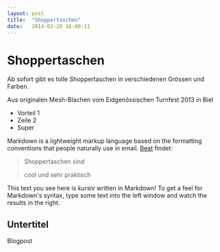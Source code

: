 ```yaml
---
layout: post
title:  "Shoppertaschen"
date:   2014-01-20 16:00:11
---
```


Shoppertaschen
=========
Ab sofort gibt es tolle Shoppertaschen in verschiedenen Grössen und Farben.

Aus originalen Mesh-Blachen vom Eidgenössischen Turnfest 2013 in Biel 

  - Vorteil 1
  - Zeile 2
  - Super

Markdown is a lightweight markup language based on the formatting conventions that people naturally use in email.  [Beat] findet:

> Shoppertaschen sind

> cool und sehr praktisch

This text you see here is *kursiv* written in Markdown! To get a feel for Markdown's syntax, type some text into the left window and watch the results in the right.  


Untertitel
----

Blogpost



[Beat]:http://www.besobag4u.ch

    